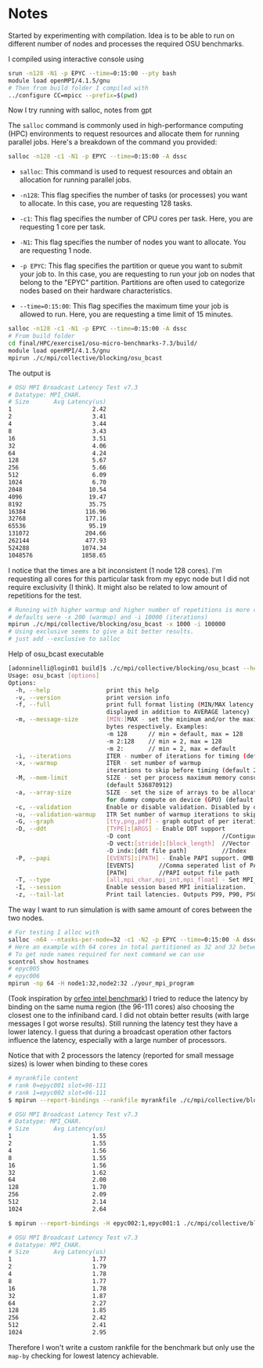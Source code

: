 # Notes

Started by experimenting with compilation. Idea is to be able to run on different number of nodes and processes the required OSU benchmarks.

I compiled using interactive console using
```bash
srun -n128 -N1 -p EPYC --time=0:15:00 --pty bash
module load openMPI/4.1.5/gnu
# Then from build folder I compiled with
../configure CC=mpicc --prefix=$(pwd)
```

Now I try running with salloc, notes from gpt

The `salloc` command is commonly used in high-performance computing (HPC) environments to request resources and allocate them for running parallel jobs. Here's a breakdown of the command you provided:

```bash
salloc -n128 -c1 -N1 -p EPYC --time=0:15:00 -A dssc
```

- `salloc`: This command is used to request resources and obtain an allocation for running parallel jobs.

- `-n128`: This flag specifies the number of tasks (or processes) you want to allocate. In this case, you are requesting 128 tasks.

- `-c1`: This flag specifies the number of CPU cores per task. Here, you are requesting 1 core per task.

- `-N1`: This flag specifies the number of nodes you want to allocate. You are requesting 1 node.

- `-p EPYC`: This flag specifies the partition or queue you want to submit your job to. In this case, you are requesting to run your job on nodes that belong to the "EPYC" partition. Partitions are often used to categorize nodes based on their hardware characteristics.

- `--time=0:15:00`: This flag specifies the maximum time your job is allowed to run. Here, you are requesting a time limit of 15 minutes.

```bash
salloc -n128 -c1 -N1 -p EPYC --time=0:15:00 -A dssc
# From build folder
cd final/HPC/exercise1/osu-micro-benchmarks-7.3/build/
module load openMPI/4.1.5/gnu
mpirun ./c/mpi/collective/blocking/osu_bcast
```

The output is

```bash
# OSU MPI Broadcast Latency Test v7.3
# Datatype: MPI_CHAR.
# Size       Avg Latency(us)
1                       2.42
2                       3.41
4                       3.44
8                       3.43
16                      3.51
32                      4.06
64                      4.24
128                     5.67
256                     5.66
512                     6.09
1024                    6.70
2048                   10.54
4096                   19.47
8192                   35.75
16384                 116.96
32768                 177.16
65536                  95.19
131072                204.66
262144                477.93
524288               1074.34
1048576              1858.65
```
I notice that  the times are a bit inconsistent (1 node 128 cores). I'm requesting all cores for this particular task from my epyc node but I did not require exclusivity (I think). It might also be related to low amount of repetitions for the test.

```bash
# Running with higher warmup and higher number of repetitions is more consistent but requires more time.
# defaults were -x 200 (warmup) and -i 10000 (iterations)
mpirun ./c/mpi/collective/blocking/osu_bcast -x 1000 -i 100000
# Using exclusive seems to give a bit better results.
# just add --exclusive to salloc
```


Help of osu_bcast executable
```bash
[adonninelli@login01 build]$ ./c/mpi/collective/blocking/osu_bcast --help
Usage: osu_bcast [options]
Options:
  -h, --help                print this help
  -v, --version             print version info
  -f, --full                print full format listing (MIN/MAX latency and ITERATIONS
                            displayed in addition to AVERAGE latency)
  -m, --message-size        [MIN:]MAX - set the minimum and/or the maximum message size to MIN and/or MAX
                            bytes respectively. Examples:
                            -m 128      // min = default, max = 128
                            -m 2:128    // min = 2, max = 128
                            -m 2:       // min = 2, max = default
  -i, --iterations          ITER - number of iterations for timing (default 10000)
  -x, --warmup              ITER - set number of warmup
                            iterations to skip before timing (default 200)
  -M, --mem-limit           SIZE - set per process maximum memory consumption to SIZE bytes
                            (default 536870912)
  -a, --array-size          SIZE - set the size of arrays to be allocated on device (GPU)
                            for dummy compute on device (GPU) (default 32). OMB must be configured with CUDA support.
  -c, --validation          Enable or disable validation. Disabled by default.
  -u, --validation-warmup   ITR Set number of warmup iterations to skip before timing when validationis enabled (default 5)
  -G, --graph               [tty,png,pdf] - graph output of per iteration values.
  -D, --ddt                 [TYPE]:[ARGS] - Enable DDT support
                            -D cont                          //Contiguous
                            -D vect:[stride]:[block_length]  //Vector
                            -D indx:[ddt file path]          //Index
  -P, --papi                [EVENTS]:[PATH] - Enable PAPI support. OMB must be configured with CUDA support.
                            [EVENTS]       //Comma seperated list of PAPI events
                            [PATH]         //PAPI output file path
  -T, --type                [all,mpi_char,mpi_int,mpi_float] - Set MPI_TYPE . Default:MPI_CHAR.
  -I, --session             Enable session based MPI initialization.
  -z, --tail-lat            Print tail latencies. Outputs P99, P90, P50 percentiles
```


The way I want to run simulation is with same amount of cores between the two nodes.
```bash
# For testing I alloc with
salloc -n64 --ntasks-per-node=32 -c1 -N2 -p EPYC --time=0:15:00 -A dssc
# Here an example with 64 cores in total partitioned as 32 and 32 between the nodes
# To get node names required for next command we can use
scontrol show hostnames
# epyc005
# epyc006
mpirun -np 64 -H node1:32,node2:32 ./your_mpi_program
```

(Took inspiration by [orfeo intel benchmark](https://orfeo-doc.areasciencepark.it/examples/MPI-communication/#more-on-node-mapping))
I tried to reduce the latency by binding on the same numa region (the 96-111 cores) also choosing the closest one to the infiniband card. I did not obtain better results (with large messages I got worse results). Still running the latency test they have a lower latency.
I guess that during a broadcast operation other factors influence the latency, especially with a large number of processors.

Notice that with 2 processors the latency (reported for small message sizes) is lower when binding to these cores

```bash
# myrankfile content
# rank 0=epyc001 slot=96-111
# rank 1=epyc002 slot=96-111
$ mpirun --report-bindings --rankfile myrankfile ./c/mpi/collective/blocking/osu_bcast -m 1024 -i 100000 -x 3000

# OSU MPI Broadcast Latency Test v7.3
# Datatype: MPI_CHAR.
# Size       Avg Latency(us)
1                       1.55
2                       1.55
4                       1.56
8                       1.55
16                      1.56
32                      1.62
64                      2.00
128                     1.70
256                     2.09
512                     2.14
1024                    2.64

$ mpirun --report-bindings -H epyc002:1,epyc001:1 ./c/mpi/collective/blocking/osu_bcast -m 1024 -i 100000 -x 3000

# OSU MPI Broadcast Latency Test v7.3
# Datatype: MPI_CHAR.
# Size       Avg Latency(us)
1                       1.77
2                       1.79
4                       1.78
8                       1.77
16                      1.78
32                      1.87
64                      2.27
128                     1.85
256                     2.42
512                     2.41
1024                    2.95
```

Therefore I won't write a custom rankfile for the benchmark but only use the `map-by` checking for lowest latency achievable.